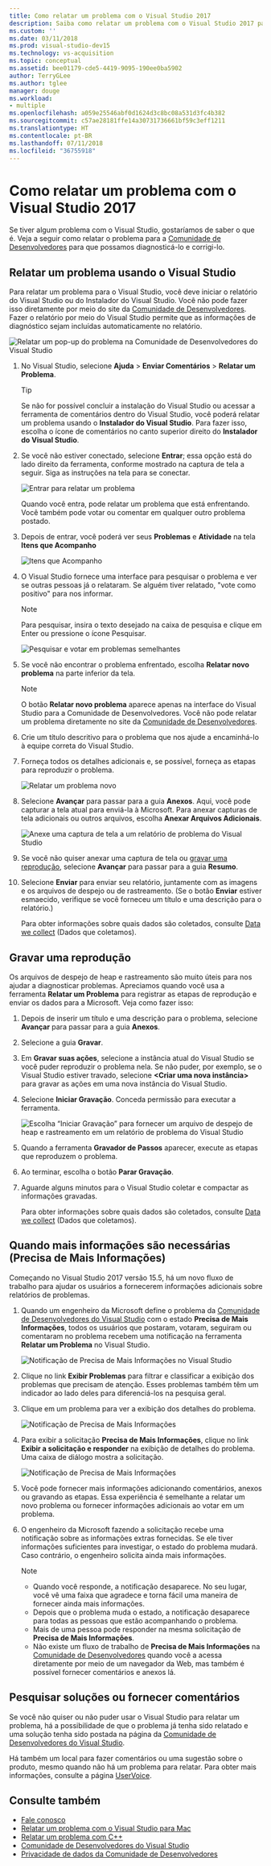 ```yaml
---
title: Como relatar um problema com o Visual Studio 2017
description: Saiba como relatar um problema com o Visual Studio 2017 para a Microsoft para que possamos diagnosticá-lo e corrigi-lo.
ms.custom: ''
ms.date: 03/11/2018
ms.prod: visual-studio-dev15
ms.technology: vs-acquisition
ms.topic: conceptual
ms.assetid: bee01179-cde5-4419-9095-190ee0ba5902
author: TerryGLee
ms.author: tglee
manager: douge
ms.workload:
- multiple
ms.openlocfilehash: a059e25546abf0d1624d3c8bc08a531d3fc4b382
ms.sourcegitcommit: c57ae28181ffe14a30731736661bf59c3eff1211
ms.translationtype: HT
ms.contentlocale: pt-BR
ms.lasthandoff: 07/11/2018
ms.locfileid: "36755918"
---
```

# <a name="how-to-report-a-problem-with-visual-studio-2017"></a>Como relatar um problema com o Visual Studio 2017

Se tiver algum problema com o Visual Studio, gostaríamos de saber o que é. Veja a seguir como relatar o problema para a [Comunidade de Desenvolvedores](https://developercommunity.visualstudio.com/) para que possamos diagnosticá-lo e corrigi-lo.

## <a name="report-a-problem-by-using-visual-studio"></a>Relatar um problema usando o Visual Studio

Para relatar um problema para o Visual Studio, você deve iniciar o relatório do Visual Studio ou do Instalador do Visual Studio. Você não pode fazer isso diretamente por meio do site da [Comunidade de Desenvolvedores](https://developercommunity.visualstudio.com/). Fazer o relatório por meio do Visual Studio permite que as informações de diagnóstico sejam incluídas automaticamente no relatório.

![Relatar um pop-up do problema na Comunidade de Desenvolvedores do Visual Studio](media/report-an-issue.png)

1. No Visual Studio, selecione **Ajuda** > **Enviar Comentários** > **Relatar um Problema**.

   > [!TIP]
   > Se não for possível concluir a instalação do Visual Studio ou acessar a ferramenta de comentários dentro do Visual Studio, você poderá relatar um problema usando o **Instalador do Visual Studio**. Para fazer isso, escolha o ícone de comentários no canto superior direito do **Instalador do Visual Studio**.

1. Se você não estiver conectado, selecione **Entrar**; essa opção está do lado direito da ferramenta, conforme mostrado na captura de tela a seguir. Siga as instruções na tela para se conectar.

   ![Entrar para relatar um problema](../ide/media/sign-in-new-ux.png)

   Quando você entra, pode relatar um problema que está enfrentando. Você também pode votar ou comentar em qualquer outro problema postado.

1. Depois de entrar, você poderá ver seus **Problemas** e **Atividade** na tela **Itens que Acompanho**

    ![Itens que Acompanho](../ide/media/items-i-follow.png)

1. O Visual Studio fornece uma interface para pesquisar o problema e ver se outras pessoas já o relataram. Se alguém tiver relatado, "vote como positivo" para nos informar.
   > [!NOTE]
   > Para pesquisar, insira o texto desejado na caixa de pesquisa e clique em Enter ou pressione o ícone Pesquisar.

   ![Pesquisar e votar em problemas semelhantes](../ide/media/search-and-vote.png)

1. Se você não encontrar o problema enfrentado, escolha **Relatar novo problema** na parte inferior da tela.

   > [!NOTE]
   > O botão **Relatar novo problema** aparece apenas na interface do Visual Studio para a Comunidade de Desenvolvedores. Você não pode relatar um problema diretamente no site da [Comunidade de Desenvolvedores](https://developercommunity.visualstudio.com/).

1. Crie um título descritivo para o problema que nos ajude a encaminhá-lo à equipe correta do Visual Studio.

1. Forneça todos os detalhes adicionais e, se possível, forneça as etapas para reproduzir o problema.

   ![Relatar um problema novo](../ide/media/report-new-problem.png)

1. Selecione **Avançar** para passar para a guia **Anexos**. Aqui, você pode capturar a tela atual para enviá-la à Microsoft. Para anexar capturas de tela adicionais ou outros arquivos, escolha **Anexar Arquivos Adicionais**.

   ![Anexe uma captura de tela a um relatório de problema do Visual Studio](media/report-a-problem-screenshot.png)

1. Se você não quiser anexar uma captura de tela ou [gravar uma reprodução](#record-a-repro), selecione **Avançar** para passar para a guia **Resumo**.

1. Selecione **Enviar** para enviar seu relatório, juntamente com as imagens e os arquivos de despejo ou de rastreamento. (Se o botão **Enviar** estiver esmaecido, verifique se você forneceu um título e uma descrição para o relatório.)

   Para obter informações sobre quais dados são coletados, consulte [Data we collect](developer-community-privacy.md#data-we-collect) (Dados que coletamos).

## <a name="record-a-repro"></a>Gravar uma reprodução

Os arquivos de despejo de heap e rastreamento são muito úteis para nos ajudar a diagnosticar problemas. Apreciamos quando você usa a ferramenta **Relatar um Problema** para registrar as etapas de reprodução e enviar os dados para a Microsoft. Veja como fazer isso:

1. Depois de inserir um título e uma descrição para o problema, selecione **Avançar** para passar para a guia **Anexos**.

1. Selecione a guia **Gravar**.

1. Em **Gravar suas ações**, selecione a instância atual do Visual Studio se você puder reproduzir o problema nela. Se não puder, por exemplo, se o Visual Studio estiver travado, selecione **\<Criar uma nova instância>** para gravar as ações em uma nova instância do Visual Studio.

1. Selecione **Iniciar Gravação**. Conceda permissão para executar a ferramenta.

   ![Escolha “Iniciar Gravação” para fornecer um arquivo de despejo de heap e rastreamento em um relatório de problema do Visual Studio](../ide/media/record-dialog-box.png)

1. Quando a ferramenta **Gravador de Passos** aparecer, execute as etapas que reproduzem o problema.

1. Ao terminar, escolha o botão **Parar Gravação**.

1. Aguarde alguns minutos para o Visual Studio coletar e compactar as informações gravadas.

   Para obter informações sobre quais dados são coletados, consulte [Data we collect](developer-community-privacy.md#data-we-collect) (Dados que coletamos).

## <a name="when-further-information-is-needed-need-more-info"></a>Quando mais informações são necessárias (Precisa de Mais Informações)

Começando no Visual Studio 2017 versão 15.5, há um novo fluxo de trabalho para ajudar os usuários a fornecerem informações adicionais sobre relatórios de problemas.

1. Quando um engenheiro da Microsoft define o problema da [Comunidade de Desenvolvedores do Visual Studio](https://developercommunity.visualstudio.com/) com o estado **Precisa de Mais Informações**, todos os usuários que postaram, votaram, seguiram ou comentaram no problema recebem uma notificação na ferramenta **Relatar um Problema** no Visual Studio.

   ![Notificação de Precisa de Mais Informações no Visual Studio](../ide/media/nmi-notification.png)

1. Clique no link **Exibir Problemas** para filtrar e classificar a exibição dos problemas que precisam de atenção. Esses problemas também têm um indicador ao lado deles para diferenciá-los na pesquisa geral.

1. Clique em um problema para ver a exibição dos detalhes do problema.

   ![Notificação de Precisa de Mais Informações](../ide/media/nmi-details-view.png)

1. Para exibir a solicitação **Precisa de Mais Informações**, clique no link **Exibir a solicitação e responder** na exibição de detalhes do problema. Uma caixa de diálogo mostra a solicitação.

   ![Notificação de Precisa de Mais Informações](../ide/media/nmi-request.png)

1. Você pode fornecer mais informações adicionando comentários, anexos ou gravando as etapas. Essa experiência é semelhante a relatar um novo problema ou fornecer informações adicionais ao votar em um problema.

1. O engenheiro da Microsoft fazendo a solicitação recebe uma notificação sobre as informações extras fornecidas. Se ele tiver informações suficientes para investigar, o estado do problema mudará. Caso contrário, o engenheiro solicita ainda mais informações.

   > [!NOTE]
   > * Quando você responde, a notificação desaparece. No seu lugar, você vê uma faixa que agradece e torna fácil uma maneira de fornecer ainda mais informações.
   > * Depois que o problema muda o estado, a notificação desaparece para todas as pessoas que estão acompanhando o problema.
   > * Mais de uma pessoa pode responder na mesma solicitação de **Precisa de Mais Informações**.
   > * Não existe um fluxo de trabalho de **Precisa de Mais Informações** na [Comunidade de Desenvolvedores](https://developercommunity.visualstudio.com/) quando você a acessa diretamente por meio de um navegador da Web, mas também é possível fornecer comentários e anexos lá.

## <a name="search-for-solutions-or-provide-feedback"></a>Pesquisar soluções ou fornecer comentários

Se você não quiser ou não puder usar o Visual Studio para relatar um problema, há a possibilidade de que o problema já tenha sido relatado e uma solução tenha sido postada na página da [Comunidade de Desenvolvedores do Visual Studio](https://developercommunity.visualstudio.com/).

Há também um local para fazer comentários ou uma sugestão sobre o produto, mesmo quando não há um problema para relatar. Para obter mais informações, consulte a página [UserVoice](https://visualstudio.uservoice.com/forums/121579-visual-studio-ide).

## <a name="see-also"></a>Consulte também

* [Fale conosco](../ide/talk-to-us.md)
* [Relatar um problema com o Visual Studio para Mac](/visualstudio/mac/report-a-problem)
* [Relatar um problema com C++](/cpp/how-to-report-a-problem-with-the-visual-cpp-toolset)
* [Comunidade de Desenvolvedores do Visual Studio](https://developercommunity.visualstudio.com/)
* [Privacidade de dados da Comunidade de Desenvolvedores](developer-community-privacy.md)